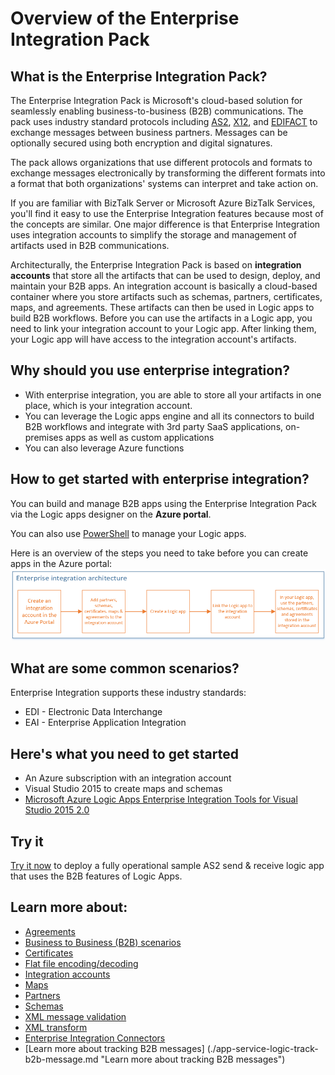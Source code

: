 <properties 
	pageTitle="Overview of Enterprise Integration | Microsoft Azure App Service | Microsoft Azure" 
	description="Use the features of Enterprise Integration to enable business process and integration scenarios using Logic apps" 
	services="logic-apps" 
	documentationCenter=".net,nodejs,java"
	authors="msftman" 
	manager="erikre" 
	editor="cgronlun"/>

<tags 
	ms.service="logic-apps" 
	ms.workload="integration" 
	ms.tgt_pltfrm="na" 
	ms.devlang="na" 
	ms.topic="article" 
	ms.date="09/08/2016" 
	ms.author="deonhe"/>

# Overview of the Enterprise Integration Pack

## What is the Enterprise Integration Pack?
The Enterprise Integration Pack is Microsoft's cloud-based solution for seamlessly enabling business-to-business (B2B) communications. The pack uses industry standard protocols including [AS2](./app-service-logic-enterprise-integration-as2.md), [X12](./app-service-logic-enterprise-integration-x12.md), and [EDIFACT](./app-service-logic-enterprise-integration-edifact.md) to exchange messages between business partners. Messages can be optionally secured using both encryption and digital signatures. 

The pack allows organizations that use different protocols and formats to exchange messages electronically by transforming the different formats into a format that both organizations' systems can interpret and take action on. 

If you are familiar with BizTalk Server or Microsoft Azure BizTalk Services, you'll find it easy to use the Enterprise Integration features because most of the concepts are similar. One major difference is that Enterprise Integration uses integration accounts to simplify the storage and management of artifacts used in B2B communications. 

Architecturally, the Enterprise Integration Pack is based on **integration accounts** that store all the artifacts that can be used to design, deploy, and maintain your B2B apps. An integration account is basically a cloud-based container where you store artifacts such as schemas, partners, certificates, maps, and agreements. These artifacts can then be used in Logic apps to build B2B workflows. Before you can use the artifacts in a Logic app, you need to link your integration account to your Logic app. After linking them, your Logic app will have access to the integration account's artifacts.  

## Why should you use enterprise integration?
- With enterprise integration, you are able to store all your artifacts in one place, which is your integration account. 
- You can leverage the Logic apps engine and all its connectors to build B2B workflows and integrate with 3rd party SaaS applications, on-premises apps as well as custom applications
- You can also leverage Azure functions

## How to get started with enterprise integration?
You can build and manage B2B apps using the Enterprise Integration Pack via the Logic apps designer on the **Azure portal**.  

You can also use [PowerShell](https://msdn.microsoft.com/library/azure/mt652195.aspx "Logic apps PowerShell topics") to manage your Logic apps. 

Here is an overview of the steps you need to take before you can create apps in the Azure portal:
![overview image](./media/app-service-logic-enterprise-integration-overview/overview-0.png)  

## What are some common scenarios?

Enterprise Integration supports these industry standards:   

- EDI - Electronic Data Interchange  
- EAI - Enterprise Application Integration  

## Here's what you need to get started
- An Azure subscription with an integration account
- Visual Studio 2015 to create maps and schemas
- [Microsoft Azure Logic Apps Enterprise Integration Tools for Visual Studio 2015 2.0](https://aka.ms/vsmapsandschemas)  

## Try it
[Try it now](https://github.com/Azure/azure-quickstart-templates/tree/master/201-logic-app-as2-send-receive) to deploy a fully operational sample AS2 send & receive logic app that uses the B2B features of Logic Apps.

## Learn more about:
- [Agreements](./app-service-logic-enterprise-integration-agreements.md "Learn about enterprise integration agreements")
- [Business to Business (B2B) scenarios](./app-service-logic-enterprise-integration-b2b.md "Learn how to create Logic apps with B2B features ")  
- [Certificates](./app-service-logic-enterprise-integration-certificates.md "Learn about enterprise integration certificates")
- [Flat file encoding/decoding](./app-service-logic-enterprise-integration-flatfile.md "Learn how to encode and decode flat file contents")  
- [Integration accounts](./app-service-logic-enterprise-integration-accounts.md "Learn about integration accounts")
- [Maps](./app-service-logic-enterprise-integration-maps.md "Learn about enterprise integration maps")
- [Partners](./app-service-logic-enterprise-integration-partners.md "Learn about enterprise integration partners")
- [Schemas](./app-service-logic-enterprise-integration-schemas.md "Learn about enterprise integration schemas")
- [XML message validation](./app-service-logic-enterprise-integration-xml.md "Learn how to validate XML messages with Logic apps")
- [XML transform](./app-service-logic-enterprise-integration-transform.md "Learn about enterprise integration maps")
- [Enterprise Integration Connectors](../connectors/apis-list.md "Learn about enterprise integration pack connectors")
- [Learn more about tracking B2B messages] (./app-service-logic-track-b2b-message.md "Learn more about tracking B2B messages")



